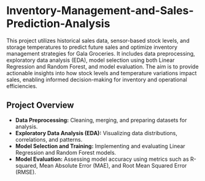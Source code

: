 # Inventory-Management-and-Sales-Prediction-Analysis
This project utilizes historical sales data, sensor-based stock levels, and storage temperatures to predict future sales and optimize inventory management strategies for Gala Groceries. It includes data preprocessing, exploratory data analysis (EDA), model selection using both Linear Regression and Random Forest, and model evaluation. The aim is to provide actionable insights into how stock levels and temperature variations impact sales, enabling informed decision-making for inventory and operational efficiencies.
## Project Overview
- **Data Preprocessing:** Cleaning, merging, and preparing datasets for analysis.
- **Exploratory Data Analysis (EDA):** Visualizing data distributions, correlations, and patterns.
- **Model Selection and Training:** Implementing and evaluating Linear Regression and Random Forest models.
- **Model Evaluation:** Assessing model accuracy using metrics such as R-squared, Mean Absolute Error (MAE), and Root Mean Squared Error (RMSE).
